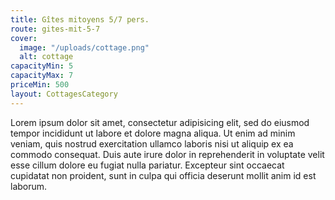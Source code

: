 ```yaml
---
title: Gîtes mitoyens 5/7 pers.
route: gites-mit-5-7
cover:
  image: "/uploads/cottage.png"
  alt: cottage
capacityMin: 5
capacityMax: 7
priceMin: 500
layout: CottagesCategory
---
```


Lorem ipsum dolor sit amet, consectetur adipisicing elit, sed do eiusmod tempor incididunt ut labore et dolore magna aliqua. Ut enim ad minim veniam, quis nostrud exercitation ullamco laboris nisi ut aliquip ex ea commodo consequat. Duis aute irure dolor in reprehenderit in voluptate velit esse cillum dolore eu fugiat nulla pariatur. Excepteur sint occaecat cupidatat non proident, sunt in culpa qui officia deserunt mollit anim id est laborum.
